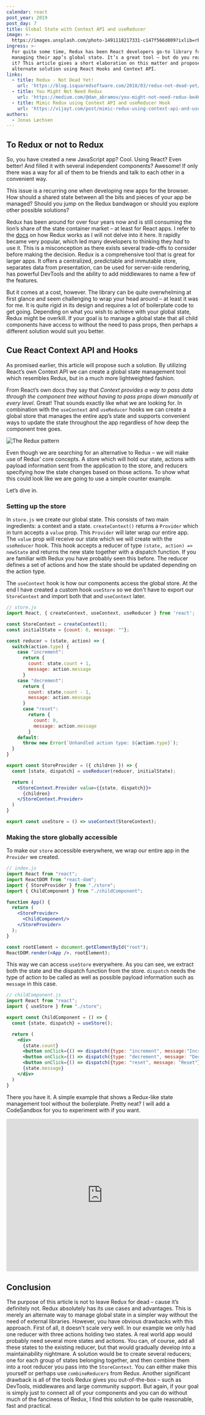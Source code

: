 ```yaml
---
calendar: react
post_year: 2019
post_day: 7
title: Global State with Context API and useReducer
image: >-
  https://images.unsplash.com/photo-1491118217331-c147f566d809?ixlib=rb-1.2.1&ixid=eyJhcHBfaWQiOjEyMDd9&auto=format&fit=crop&w=3084&q=80
ingress: >-
  For quite some time, Redux has been React developers go-to library for
  managing their app’s global state. It’s a great tool – but do you really need
  it? This article gives a short elaboration on this matter and proposes an
  alternate solution using React Hooks and Context API.
links:
  - title: Redux - Not Dead Yet!
    url: 'https://blog.isquaredsoftware.com/2018/03/redux-not-dead-yet/'
  - title: You Might Not Need Redux
    url: 'https://medium.com/@dan_abramov/you-might-not-need-redux-be46360cf367'
  - title: Mimic Redux using Context API and useReducer Hook
    url: 'https://vijayt.com/post/mimic-redux-using-context-api-and-usereducer-hook/'
authors:
  - Jonas Løchsen
---
```

## To Redux or not to Redux

So, you have created a new JavaScript app? Cool. Using React? Even better! And filled it with several independent components? Awesome! If only there was a way for all of them to be friends and talk to each other in a convenient way.

This issue is a recurring one when developing new apps for the browser. How should a shared state between all the bits and pieces of your app be managed? Should you jump on the Redux bandwagon or should you explore other possible solutions?

Redux has been around for over four years now and is still consuming the lion’s share of the state container market – at least for React apps. I refer to the [docs](https://redux.js.org/introduction/getting-started) on how Redux works as I will not delve into it here. It rapidly became very popular, which led many developers to thinking they _had_ to use it. This is a misconception as there exists several trade-offs to consider before making the decision. Redux is a comprehensive tool that is great for larger apps. It offers a centralized, predictable and immutable store, separates data from presentation, can be used for server-side rendering, has powerful DevTools and the ability to add middlewares to name a few of the features.

But it comes at a cost, however. The library can be quite overwhelming at first glance and seem challenging to wrap your head around – at least it was for me. It is quite rigid in its design and requires a lot of boilerplate code to get going. Depending on what you wish to achieve with your global state, Redux might be overkill. If your goal is to manage a global state that all child components have access to without the need to pass props, then perhaps a different solution would suit you better.

## Cue React Context API and Hooks

As promised earlier, this article will propose such a solution. By utilizing React’s own Context API we can create a global state management tool which resembles Redux, but in a much more lightweighted fashion.

From React’s own docs they say that _Context provides a way to pass data through the component tree without having to pass props down manually at every level_. Great! That sounds exactly like what we are looking for. In combination with the `useContext` and `useReducer` hooks we can create a global store that manages the entire app’s state and supports convenient ways to update the state throughout the app regardless of how deep the component tree goes.

![The Redux pattern](https://upload.wikimedia.org/wikipedia/commons/0/06/Ngrx-redux-pattern-diagram.png "The Redux Pattern. AAMINE1965 [CC BY-SA 4.0 (https://creativecommons.org/licenses/by-sa/4.0)]")

Even though we are searching for an alternative to Redux – we will make use of Redux’ core concepts. A store which will hold our state, actions with payload information sent from the application to the store, and reducers specifying how the state changes based on those actions. To show what this could look like we are going to use a simple counter example.

Let’s dive in.

### Setting up the store

In `store.js` we create our global state. This consists of two main ingredients: a context and a state. `createContext()` returns a `Provider` which in turn accepts a `value` prop. This `Provider` will later wrap our entire app. The `value` prop will receive our state which we will create with the `useReducer` hook. This hook accepts a reducer of type `(state, action) => newState` and returns the new state together with a dispatch function. If you are familiar with Redux you have probably seen this before. The reducer defines a set of actions and how the state should be updated depending on the action type. 

The `useContext` hook is how our components access the global store. At the end I have created a custom hook `useStore` so we don't have to export our `StoreContext` and import both that and `useContext` later. 

```jsx
// store.js
import React, { createContext, useContext, useReducer } from 'react';

const StoreContext = createContext();
const initialState = {count: 0, message: ""};

const reducer = (state, action) => {
  switch(action.type) {
    case "increment":
      return {
        count: state.count + 1,
        message: action.message
      }
    case "decrement":
      return {
        count: state.count - 1,
        message: action.message
      }
      case "reset":
        return {
          count: 0,
          message: action.message
        }
    default:
      throw new Error(`Unhandled action type: ${action.type}`);
  }
}

export const StoreProvider = ({ children }) => {
  const [state, dispatch] = useReducer(reducer, initialState);

  return (
    <StoreContext.Provider value={{state, dispatch}}>
      {children}
    </StoreContext.Provider>
  )
}

export const useStore = () => useContext(StoreContext);
```

### Making the store globally accessible

To make our `store` accessible everywhere, we wrap our entire app in the `Provider` we created.

```jsx
// index.js
import React from "react";
import ReactDOM from "react-dom";
import { StoreProvider } from "./store";
import { ChildComponent } from "./childComponent";

function App() {
  return (
    <StoreProvider>
      <ChildComponent/>
    </StoreProvider>
  );
}

const rootElement = document.getElementById("root");
ReactDOM.render(<App />, rootElement);
```

This way we can access `useStore` everywhere. As you can see, we extract both the state and the dispatch function from the store. `dispatch` needs the type of action to be called as well as possible payload information such as `message` in this case. 

```jsx
// childComponent.js
import React from "react";
import { useStore } from "./store";

export const ChildComponent = () => {
  const {state, dispatch} = useStore();

  return (
    <div>
      {state.count}
      <button onClick={() => dispatch({type: "increment", message:"Incremented"})}>+</button>
      <button onClick={() => dispatch({type: "decrement", message: "Decremented"})}>-</button>
      <button onClick={() => dispatch({type: "reset", message: "Reset"})}>Reset</button>
      {state.message}
    </div>
  )
}
```

There you have it. A simple example that shows a Redux-like state management tool without the boilerplate. Pretty neat? I will add a CodeSandbox for you to experiment with if you want.
<iframe
     src="https://codesandbox.io/embed/sleepy-fermat-m0zge?fontsize=14&hidenavigation=1&module=%2Fsrc%2Fstore.js&theme=dark"
     style="width:100%; height:400px; border:0; border-radius: 4px; overflow:hidden;"
     title="sleepy-fermat-m0zge"
     allow="geolocation; microphone; camera; midi; vr; accelerometer; gyroscope; payment; ambient-light-sensor; encrypted-media; usb"
     sandbox="allow-modals allow-forms allow-popups allow-scripts allow-same-origin"
   ></iframe>

## Conclusion

The purpose of this article is not to leave Redux for dead – cause it’s definitely not. Redux absolutely has its use cases and advantages. This is merely an alternate way to manage global state in a simpler way without the need of external libraries. However, you have obvious drawbacks with this approach. First of all, it doesn't scale very well. In our example we only had one reducer with three actions holding two states. A real world app would probably need several more states and actions. You can, of course, add all these states to the existing reducer, but that would gradually develop into a maintainability nightmare. A solution would be to create several reducers; one for each group of states belonging together, and then combine them into a root reducer you pass into the `StoreContext`. You can either make this yourself or perhaps use `combineReducers` from Redux. Another significant drawback is all of the tools Redux gives you out-of-the-box – such as DevTools, middlewares and large community support. But again, if your goal is simply just to connect all of your components and you can do without much of the fanciness of Redux, I find this solution to be quite reasonable, fast and practical.
